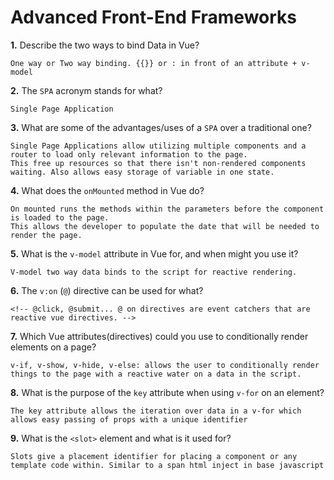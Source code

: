 # Advanced Front-End Frameworks


**1.** Describe the two ways to bind Data in Vue?
<!-- enter you answer in the space below -->
```
One way or Two way binding. {{}} or : in front of an attribute + v-model
```

**2.** The `SPA` acronym stands for what?
<!-- enter you answer in the space below -->
```
Single Page Application
```
**3.** What are some of the advantages/uses of a `SPA` over a traditional one?
<!-- enter you answer in the space below -->
```
Single Page Applications allow utilizing multiple components and a router to load only relevant information to the page.
This free up resources so that there isn't non-rendered components waiting. Also allows easy storage of variable in one state.
```
**4.** What does the `onMounted` method in Vue do?
<!-- enter you answer in the space below -->
```
On mounted runs the methods within the parameters before the component is loaded to the page.
This allows the developer to populate the date that will be needed to render the page.
```
**5.** What is the `v-model` attribute in Vue for, and when might you use it?
<!-- enter you answer in the space below -->
```
V-model two way data binds to the script for reactive rendering.
```
**6.** The `v:on` (`@`) directive can be used for what?
<!-- enter you answer in the space below -->
```
<!-- @click, @submit... @ on directives are event catchers that are reactive vue directives. -->
```
**7.** Which Vue attributes(directives) could you use to conditionally render elements on a page?
<!-- enter you answer in the space below -->
```
v-if, v-show, v-hide, v-else: allows the user to conditionally render things to the page with a reactive water on a data in the script.
```
**8.** What is the purpose of the `key` attribute when using `v-for` on an element?
<!-- enter you answer in the space below -->
```
The key attribute allows the iteration over data in a v-for which allows easy passing of props with a unique identifier
```
**9.** What is the `<slot>` element and what is it used for?
<!-- enter you answer in the space below -->
```
Slots give a placement identifier for placing a component or any template code within. Similar to a span html inject in base javascript
```